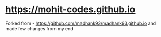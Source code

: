 # https://mohit-codes.github.io
Forked from - https://github.com/madhank93/madhank93.github.io and made few changes from my end
